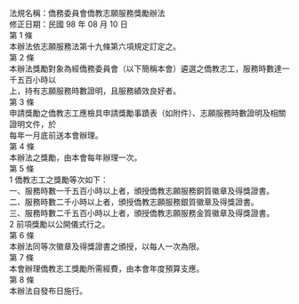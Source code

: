 法規名稱：僑務委員會僑教志願服務獎勵辦法  
修正日期：民國 98 年 08 月 10 日  
第 1 條  
本辦法依志願服務法第十九條第六項規定訂定之。  
第 2 條  
本辦法獎勵對象為經僑務委員會（以下簡稱本會）遴選之僑教志工，服務時數達一千五百小時以  
上，持有志願服務時數證明，且服務績效良好者。  
第 3 條  
申請獎勵之僑教志工應檢具申請獎勵事蹟表（如附件）、志願服務時數證明及相關證明文件，於  
每年一月底前送本會辦理。  
第 4 條  
本辦法之獎勵，由本會每年辦理一次。  
第 5 條  
1 僑教志工之獎勵等次如下：  
一、服務時數一千五百小時以上者，頒授僑教志願服務銅質徽章及得獎證書。  
二、服務時數二千小時以上者，頒授僑教志願服務銀質徽章及得獎證書。  
三、服務時數二千五百小時以上者，頒授僑教志願服務金質徽章及得獎證書。  
2 前項獎勵以公開儀式行之。  
第 6 條  
本辦法同等次徽章及得獎證書之頒授，以每人一次為限。  
第 7 條  
本會辦理僑教志工獎勵所需經費，由本會年度預算支應。  
第 8 條  
本辦法自發布日施行。  


